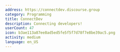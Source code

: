 ```yaml
---
address: https://connectdev.discourse.group
category: Programming
title: ConnectDev
description: Connecting developers!
userCount: 47
icon: b3ae113a87ee8ad5ed5fe5f5f7d78f7e8be39ac5.png
activity: medium
language: en_US
---
```


